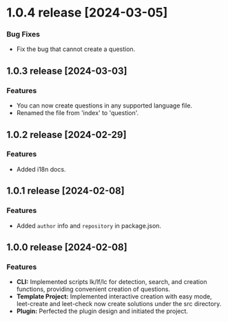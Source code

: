 # 1.0.4 release [2024-03-05]

### Bug Fixes

- Fix the bug that cannot create a question.

## 1.0.3 release [2024-03-03]

### Features

- You can now create questions in any supported language file.
- Renamed the file from 'index' to 'question'.

## 1.0.2 release [2024-02-29]

### Features

- Added i18n docs.

## 1.0.1 release [2024-02-08]

### Features

- Added `author` info and `repository` in package.json.

## 1.0.0 release [2024-02-08]

### Features

- **CLI:** Implemented scripts lk/lf/lc for detection, search, and creation functions, providing convenient creation of questions.
- **Template Project:** Implemented interactive creation with easy mode, leet-create and leet-check now create solutions under the src directory.
- **Plugin:** Perfected the plugin design and initiated the project.
